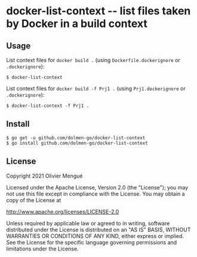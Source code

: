 # docker-list-context -- list files taken by Docker in a build context

## Usage

List context files for `docker build .` (using `Dockerfile.dockerignore` or `.dockerignore`):

```console
$ docker-list-context
```

List context files for `docker build -f Prj1 .` (using `Prj1.dockerignore` or `.dockerignore`):

```console
$ docker-list-context -f Prj1 .
```

## Install

```console
$ go get -u github.com/dolmen-go/docker-list-context
$ go install github.com/dolmen-go/docker-list-context
```

## License

Copyright 2021 Olivier Mengué

Licensed under the Apache License, Version 2.0 (the "License");
you may not use this file except in compliance with the License.
You may obtain a copy of the License at

   http://www.apache.org/licenses/LICENSE-2.0

Unless required by applicable law or agreed to in writing, software
distributed under the License is distributed on an "AS IS" BASIS,
WITHOUT WARRANTIES OR CONDITIONS OF ANY KIND, either express or implied.
See the License for the specific language governing permissions and
limitations under the License.
